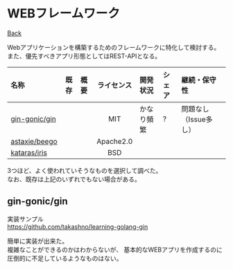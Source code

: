 # WEBフレームワーク

[Back](../../)

Webアプリケーションを構築するためのフレームワークに特化して検討する。  
また、優先すべきアプリ形態としてはREST-APIとなる。

|名称|既存|概要|ライセンス|開発状況|シェア|継続・保守性|
|:---|:---:|:---|:---:|:---|:---|:---|
|[gin-gonic/gin](https://github.com/gin-gonic/gin)|||MIT|かなり頻繁|?|問題なし（Issue多し）|
|[astaxie/beego](https://github.com/astaxie/beego)|||Apache2.0|||||
|[kataras/iris](https://github.com/kataras/iris)|||BSD|||||

3つほど、よく使われていそうなものを選択して調べた。  
なお、既存は上記のいずれでもない場合がある。

## gin-gonic/gin

実装サンプル  
https://github.com/takashno/learning-golang-gin

簡単に実装が出来た。  
複雑なことができるのかはわからないが、
基本的なWEBアプリを作成するのに圧倒的に不足しているようなものはない。
